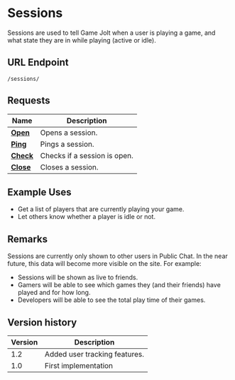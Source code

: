 # Sessions

Sessions are used to tell Game Jolt when a user is playing a game, and what state they are in while
playing (active or idle).

## URL Endpoint

```
/sessions/
```

## Requests

| Name                                                          | Description                  |
| ------------------------------------------------------------- | ---------------------------- |
| [**Open**](https://gamejolt.com/game-api/doc/sessions/open)   | Opens a session.             |
| [**Ping**](https://gamejolt.com/game-api/doc/sessions/ping)   | Pings a session.             |
| [**Check**](https://gamejolt.com/game-api/doc/sessions/check) | Checks if a session is open. |
| [**Close**](https://gamejolt.com/game-api/doc/sessions/close) | Closes a session.            |

## Example Uses

* Get a list of players that are currently playing your game.
* Let others know whether a player is idle or not.

## Remarks

Sessions are currently only shown to other users in Public Chat. In the near future, this data will
become more visible on the site. For example:

* Sessions will be shown as live to friends.
* Gamers will be able to see which games they (and their friends) have played and for how long.
* Developers will be able to see the total play time of their games.

## Version history

| Version | Description                   |
| ------- | ----------------------------- |
| 1.2     | Added user tracking features. |
| 1.0     | First implementation          |
